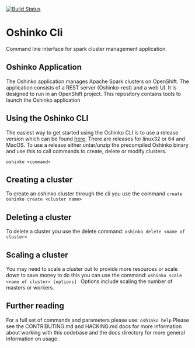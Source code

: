 [![Build Status](https://travis-ci.org/radanalyticsio/oshinko-cli.svg?branch=master)](https://travis-ci.org/radanalyticsio/oshinko-cli)
# Oshinko Cli
Command line interface for spark cluster management application.

## Oshinko Application
The Oshinko application manages Apache Spark clusters on OpenShift.
The application consists of a REST server (Oshinko-rest) and a web UI. It is designed to run in an OpenShift project. This repository contains tools to launch the Oshinko application

## Using the Oshinko CLI
The easiest way to get started using the Oshinko CLI is to use a release version which can be found [here](https://github.com/radanalyticsio/oshinko-cli/releases). There are releases for linux32 or 64 and MacOS.	To use a release either untar/unzip the precompiled Oshinko binary and use this to call commands to create, delete or modify clusters.

``oshinko <command>``

## Creating a cluster
To create an oshinko cluster through the cli you use the command `create`
 ``oshinko create <cluster name>``

## Deleting a cluster
To delete a cluster you use the delete command:
``
oshinko delete <name of cluster>
``
## Scaling a cluster
You may need to scale a cluster out to provide more resources or scale down to save money to do this you can use the command:
``oshinko scale <name of cluster> [options] ``
Options include scaling the number of masters or workers.
## Further reading
For a full set of commands and parameters please use:
``oshinko help``
Please see the CONTRIBUTING.md and HACKING.md docs for more information about working with this codebase and the docs directory for more general information on usage.

